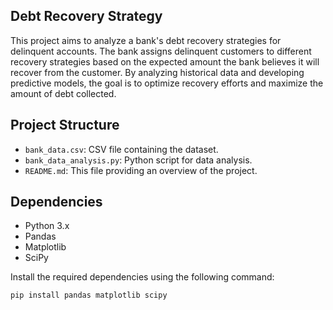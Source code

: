 ## Debt Recovery Strategy 
This project aims to analyze a bank's debt recovery strategies for delinquent accounts. The bank assigns delinquent customers to different recovery strategies based on the expected amount the bank believes it will recover from the customer. By analyzing historical data and developing predictive models, the goal is to optimize recovery efforts and maximize the amount of debt collected.


## Project Structure

- `bank_data.csv`: CSV file containing the dataset.
- `bank_data_analysis.py`: Python script for data analysis.
- `README.md`: This file providing an overview of the project.

## Dependencies

- Python 3.x
- Pandas
- Matplotlib
- SciPy

Install the required dependencies using the following command:

```bash
pip install pandas matplotlib scipy
